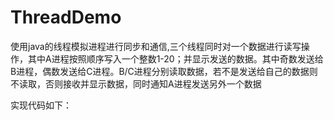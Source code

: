 # ThreadDemo

使用java的线程模拟进程进行同步和通信,三个线程同时对一个数据进行读写操作，其中A进程按照顺序写入一个整数1-20；并显示发送的数据。其中奇数发送给B进程，偶数发送给C进程。B/C进程分别读取数据，若不是发送给自己的数据则不读取，否则接收并显示数据，同时通知A进程发送另外一个数据

实现代码如下：


